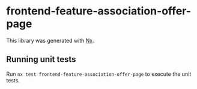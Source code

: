 # frontend-feature-association-offer-page

This library was generated with [Nx](https://nx.dev).

## Running unit tests

Run `nx test frontend-feature-association-offer-page` to execute the unit tests.
